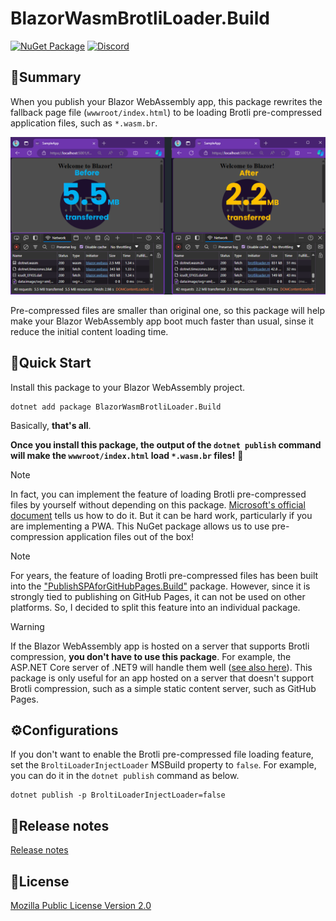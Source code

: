 ﻿# BlazorWasmBrotliLoader.Build

[![NuGet Package](https://img.shields.io/nuget/v/BlazorWasmBrotliLoader.Build.svg)](https://www.nuget.org/packages/BlazorWasmBrotliLoader.Build/) [![Discord](https://img.shields.io/discord/798312431893348414?style=flat&logo=discord&logoColor=white&label=Blazor%20Community&labelColor=5865f2&color=gray)](https://discord.com/channels/798312431893348414/1202165955900473375)

## 📝Summary

When you publish your Blazor WebAssembly app, this package rewrites the fallback page file (`wwwroot/index.html`) to be loading Brotli pre-compressed application files, such as `*.wasm.br`.

![Before: 5.5MB transferred, After: 2.2MB transferred](https://raw.githubusercontent.com/jsakamoto/BlazorWasmBrotliLoader.Build/refs/heads/main/.assets/social-media.png)

Pre-compressed files are smaller than original one, so this package will help make your Blazor WebAssembly app boot much faster than usual, sinse it reduce the initial content loading time.

## 🚀Quick Start

Install this package to your Blazor WebAssembly project.

```
dotnet add package BlazorWasmBrotliLoader.Build
```

Basically, **that's all**.

**Once you install this package, the output of the `dotnet publish` command will make the `wwwroot/index.html` load `*.wasm.br` files!** 🎉

> [!NOTE]  
> In fact, you can implement the feature of loading Brotli pre-compressed files by yourself without depending on this package. [Microsoft's official document](https://learn.microsoft.com/aspnet/core/blazor/host-and-deploy/webassembly#compression) tells us how to do it. But it can be hard work, particularly if you are implementing a PWA. This NuGet package allows us to use pre-compression application files out of the box!

> [!NOTE]  
> For years, the feature of loading Brotli pre-compressed files has been built into the ["PublishSPAforGitHubPages.Build"](https://github.com/jsakamoto/PublishSPAforGitHubPages.Build) package. However, since it is strongly tied to publishing on GitHub Pages, it can not be used on other platforms. So, I decided to split this feature into an individual package.

> [!WARNING]  
> If the Blazor WebAssembly app is hosted on a server that supports Brotli compression, **you don't have to use this package**. For example, the ASP.NET Core server of .NET9 will handle them well ([see also here](https://learn.microsoft.com/aspnet/core/blazor/fundamentals/static-files?view=aspnetcore-9.0)). This package is only useful for an app hosted on a server that doesn't support Brotli compression, such as a simple static content server, such as GitHub Pages.


## ⚙️Configurations

If you don't want to enable the Brotli pre-compressed file loading feature, set the `BroltiLoaderInjectLoader` MSBuild property to `false`. For example, you can do it in the `dotnet publish` command as below.

```
dotnet publish -p BroltiLoaderInjectLoader=false
```

## 🎉Release notes

[Release notes](https://github.com/jsakamoto/BlazorWasmBrotliLoader.Build/blob/master/RELEASE-NOTES.txt)

## 📢License

[Mozilla Public License Version 2.0](https://github.com/jsakamoto/BlazorWasmBrotliLoader.Build/blob/master/LICENSE)

